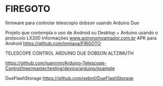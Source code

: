﻿FIREGOTO
=======

firmware para controlar telescopio dobson usando Arduino Due

Projeto que contempla o uso de Android ou Desktop + Arduino usando o protocolo LX200
Informações www.astronomoamador.com.br
APK para Android
https://github.com/inmjava/FIRGOTO


TELESCOPE CONTROL ARDUINO DUE
DOBSON ALTZIMUTH

https://github.com/juanrmn/Arduino-Telescope-Control/tree/master/testing/device/arduino/example

DueFlashStorage
https://github.com/sebnil/DueFlashStorage
